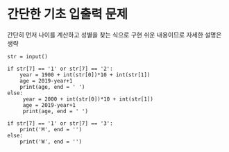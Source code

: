 # 간단한 기초 입출력 문제 

간단히 먼저 나이를 계산하고 성별을 찾는 식으로 구현 쉬운 내용이므로 자세한 설명은 생략 

```
str = input()

if str[7] == '1' or str[7] == '2':
    year = 1900 + int(str[0])*10 + int(str[1])
    age = 2019-year+1
    print(age, end = ' ')
else:
     year = 2000 + int(str[0])*10 + int(str[1])
     age = 2019-year+1
     print(age, end = ' ')

if str[7] == '1' or str[7] == '3':
    print('M', end = '')
else:
    print('W', end = '')
   ```
    
